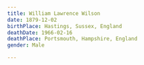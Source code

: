 ```yaml
---
title: William Lawrence Wilson
date: 1879-12-02
birthPlace: Hastings, Sussex, England
deathDate: 1966-02-16
deathPlace: Portsmouth, Hampshire, England
gender: Male

---
```

